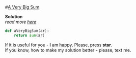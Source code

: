 #[A Very Big Sum](https://www.hackerrank.com/challenges/a-very-big-sum/problem)

**Solution**
<br>
*read more [here](https://stackoverflow.com/questions/7604966/maximum-and-minimum-values-for-ints)*
<br>
```python
def aVeryBigSum(ar):
    return sum(ar)
```

If it is useful for you - I am happy. Please, press **star**.
<br>
If you know, how to make my solution better - please, text me.
